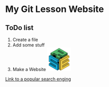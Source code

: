 # My Git Lesson Website

## ToDo list
1. Create a file
2. Add some stuff
3. Make a Website
![](https://raw.githubusercontent.com/RSE-Sheffield/RSE-Sheffield.github.io/master/assets/images/logo/rse-logoonly-stroke-small.png)

[Link to a popular search enging](https://www.google.com/)